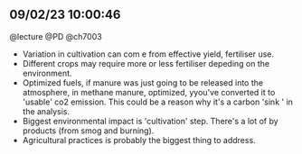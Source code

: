 ## 09/02/23 10:00:46
@lecture @PD @ch7003

* Variation in cultivation can com e from effective yield, fertiliser use.
* Different crops may require more or less fertiliser depeding on the environment.
* Optimized fuels, if manure was just going to be released into the atmosphere, in methane manure, optimized, yyou've
  converted it to 'usable' co2 emission. This could be a reason why it's a carbon 'sink ' in the analysis.
* Biggest environmental impact is 'cultivation' step. There's a lot of by products (from smog and burning).
* Agricultural practices is probably the biggest thing to address.
